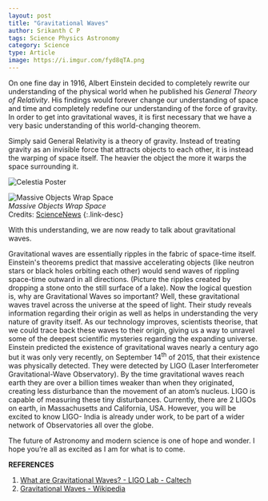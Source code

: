 ```yaml
---
layout: post
title: "Gravitational Waves"
author: Srikanth C P
tags: Science Physics Astronomy
category: Science
type: Article
image: https://i.imgur.com/fyd8qTA.png
---
```


On one fine day in 1916, Albert Einstein decided to completely rewrite our understanding of the physical world when he published his _General Theory of Relativity_. His findings would forever change our understanding of space and time and completely redefine our understanding of the force of gravity. In order to get into gravitational waves, it is first necessary that we have a very basic understanding of this world-changing theorem. 

Simply said General Relativity is a theory of gravity. Instead of treating gravity as an invisible force that attracts objects to each other, it is instead the warping of space itself. The heavier the object the more it warps the space surrounding it.  
                   
![Celestia Poster](https://i.imgur.com/GMpBrgF.png)

![Massive Objects Wrap Space](https://i.imgur.com/9wUSqrh.jpg)\
*Massive Objects Wrap Space*\
Credits: [ScienceNews](https://www.sciencenews.org/wp-content/uploads/2017/04/042617_EC_quantum-equivalence_main_FREE.jpg)
{:.link-desc}

With this understanding, we are now ready to talk about gravitational waves.

Gravitational waves are essentially ripples in the fabric of space-time itself. Einstein's theorems predict that massive accelerating objects (like neutron stars or black holes orbiting each other) would send waves of rippling space-time outward in all directions. (Picture the ripples created by dropping a stone onto the still surface of a lake). Now the logical question is, why are Gravitational Waves so important? Well, these gravitational waves travel across the universe at the speed of light. Their study reveals information regarding their origin as well as helps in understanding the very nature of gravity itself. As our technology improves, scientists theorise, that we could trace back these waves to their origin, giving us a way to unravel some of the deepest scientific mysteries regarding the expanding universe. Einstein predicted the existence of gravitational waves nearly a century ago but it was only very recently, on September 14<sup>th</sup> of 2015, that their existence was physically detected. They were detected by LIGO (Laser Interferometer Gravitational-Wave Observatory). By the time gravitational waves reach earth they are over a billion times weaker than when they originated, creating less disturbance than the movement of an atom’s nucleus. LIGO is capable of measuring these tiny disturbances. Currently, there are 2 LIGOs on earth, in Massachusetts and California, USA. However, you will be excited to know LIGO- India is already under work, to be part of a wider network of Observatories all over the globe. 

The future of Astronomy and modern science is one of hope and wonder. I hope you’re all as excited as I am for what is to come. 

**REFERENCES**

1. [What are Gravitational Waves? - LIGO Lab - Caltech](https://www.ligo.caltech.edu/page/what-are-gw)
2. [Gravitational Waves - Wikipedia](https://en.wikipedia.org/wiki/Gravitational_wave)
